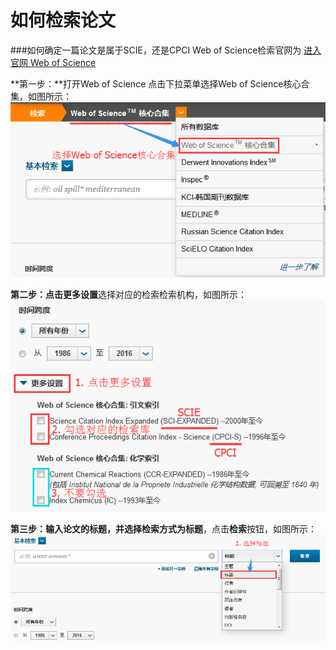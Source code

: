# 如何检索论文

###如何确定一篇论文是属于SCIE，还是CPCI
Web of Science检索官网为 [进入官网 Web of Science](http://apps.webofknowledge.com)

**第一步：**打开Web of Science 点击下拉菜单选择Web of Science核心合集，如图所示：
![第一步](search-in-official-1.png)

**第二步：**点击**更多设置**选择对应的检索检索机构，如图所示：
![第二步](search-in-official-2.png)

**第三步：**输入论文的标题，并选择检索方式为**标题**，点击**检索**按钮，如图所示：
![第三步](search-in-official-3.png)